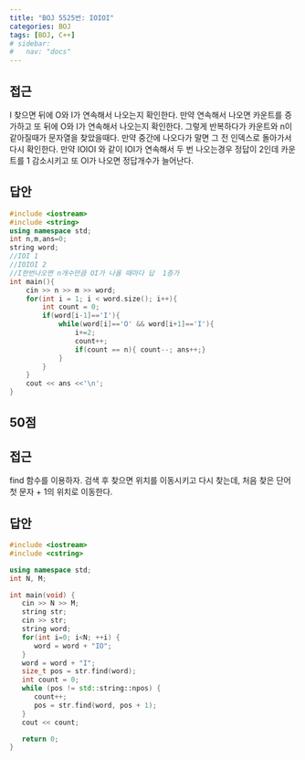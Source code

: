 ```yaml
---
title: "BOJ 5525번: IOIOI"
categories: BOJ
tags: [BOJ, C++]
# sidebar:
#   nav: "docs"
---
```


## 접근

I 찾으면 뒤에 O와 I가 연속해서 나오는지 확인한다. 만약 연속해서 나오면 카운트를 증가하고 또 뒤에 O와 I가 연속해서 나오는지 확인한다. 그렇게 반복하다가 카운트와 n이 같아질때가 문자열을 찾았을때다. 만약 중간에 나오다가 말면 그 전 인덱스로 돌아가서 다시 확인한다. 만약 IOIOI 와 같이 IOI가 연속해서 두 번 나오는경우 정답이 2인데 카운트를 1 감소시키고 또 OI가 나오면 정답개수가 늘어난다.

## 답안

```cpp
#include <iostream>
#include <string>
using namespace std;
int n,m,ans=0;
string word;
//IOI 1
//IOIOI 2
//I한번나오면 n개수만큼 OI가 나올 때마다 답  1증가
int main(){
    cin >> n >> m >> word;
    for(int i = 1; i < word.size(); i++){
        int count = 0;
        if(word[i-1]=='I'){
            while(word[i]=='O' && word[i+1]=='I'){
                i+=2;
                count++;
                if(count == n){ count--; ans++;}
            }
        }
    }
    cout << ans <<'\n';
}
```

## 50점

## 접근

find 함수를 이용하자. 검색 후 찾으면 위치를 이동시키고 다시 찾는데, 처음 찾은 단어 첫 문자 + 1의 위치로 이동한다.

## 답안

```cpp
#include <iostream>
#include <cstring>

using namespace std;
int N, M;

int main(void) {
   cin >> N >> M;
   string str;
   cin >> str;
   string word;
   for(int i=0; i<N; ++i) {
      word = word + "IO";
   }
   word = word + "I";
   size_t pos = str.find(word);
   int count = 0;
   while (pos != std::string::npos) {
      count++;
      pos = str.find(word, pos + 1);
   }
   cout << count;

   return 0;
}
```